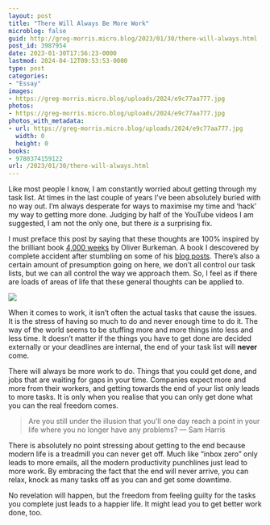 ```yaml
---
layout: post
title: "There Will Always Be More Work"
microblog: false
guid: http://greg-morris.micro.blog/2023/01/30/there-will-always.html
post_id: 3987954
date: 2023-01-30T17:56:23-0000
lastmod: 2024-04-12T09:53:53-0000
type: post
categories:
- "Essay"
images:
- https://greg-morris.micro.blog/uploads/2024/e9c77aa777.jpg
photos:
- https://greg-morris.micro.blog/uploads/2024/e9c77aa777.jpg
photos_with_metadata:
- url: https://greg-morris.micro.blog/uploads/2024/e9c77aa777.jpg
  width: 0
  height: 0
books:
- 9780374159122
url: /2023/01/30/there-will-always.html
---
```

Like most people I know, I am constantly worried about getting through my task list. At times in the last couple of years I’ve been absolutely buried with no way out. I’m always desperate for ways to maximise my time and ‘hack’ my way to getting more done. Judging by half of the YouTube videos I am suggested, I am not the only one, but there *is* a surprising fix.

I must preface this post by saying that these thoughts are 100% inspired by the brilliant book [4,000 weeks](https://micro.blog/books/9780374159122) by Oliver Burkeman. A book I descovered by complete accident after stumbling on some of his [blog posts](https://www.oliverburkeman.com/posts). There’s also a certain amount of presumption going on here, we don’t all control our task lists, but we can all control the way we approach them. So, I feel as if there are loads of areas of life that these general thoughts can be applied to.

![](https://greg-morris.micro.blog/uploads/2024/e9c77aa777.jpg)

When it comes to work, it isn’t often the actual tasks that cause the issues. It is the stress of having so much to do and never enough time to do it. The way of the world seems to be stuffing more and more things into less and less time. It doesn’t matter if the things you have to get done are decided externally or your deadlines are internal, the end of your task list will **never** come. 

There will always be more work to do. Things that you could get done, and jobs that are waiting for gaps in your time. Companies expect more and more from their workers, and getting towards the end of your list only leads to more tasks. It is only when you realise that you can only get done what you can the real freedom comes.

> Are you still under the illusion that you'll one day reach a point in your life where you no longer have any problems? — Sam Harris

There is absolutely no point stressing about getting to the end because modern life is a treadmill you can never get off. Much like “inbox zero” only leads to more emails, all the modern productivity punchlines just lead to more work. By embracing the fact that the end will never arrive, you can relax, knock as many tasks off as you can and get some downtime. 

No revelation will happen, but the freedom from feeling guilty for the tasks you complete just leads to a happier life. It might lead you to get better work done, too.
